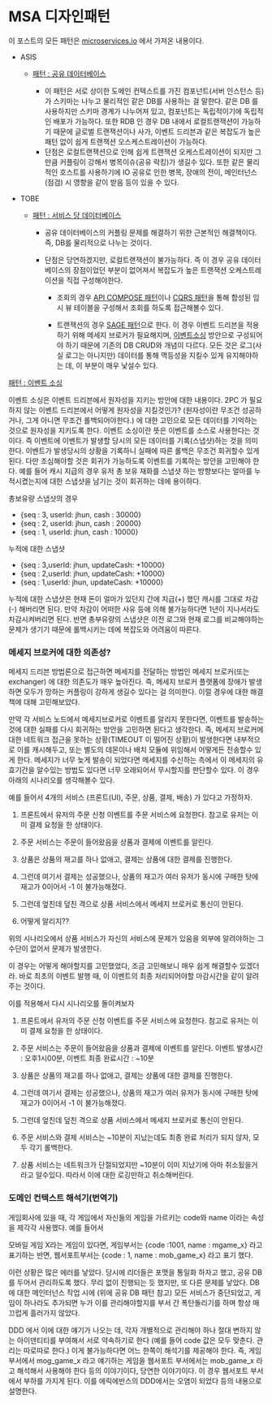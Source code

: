 # MSA 디자인패턴


이 포스트의 모든 패턴은 [microservices.io](https://microservices.io/index.html) 에서 가져온 내용이다.


- ASIS

    - [패턴 : 공유 데이터베이스](https://microservices.io/patterns/data/shared-database.html)

        - 이 패턴은 서로 상이한 도메인 컨텍스트를 가진 컴포넌트(서버 인스턴스 등)가 스키마는 나누고 물리적인 같은 DB를 사용하는 걸 말한다. 같은 DB 를사용하지만 스키마 경계가 나누어져 있고, 컴포넌트는 독립적이기에 독립적인 배포가 가능하다. 또한 RDB 인 경우 DB 내에서 로컬트랜잭션이 가능하기 때문에 글로벌 트랜잭션이나 사가, 이벤트 드리븐과 같은 복잡도가 높은 패턴 없이 쉽게 트랜잭션 오스케스트레이션이 가능하다.
        - 단점은 로컬트랜잭션으로 인해 쉽게 트랜잭션 오케스트레이션이 되지만 그만큼 커플링이 강해서 병목이슈(공유 락킹)가 생길수 있다. 또한 같은 물리적인 호스트를 사용하기에 IO 공유로 인한 병목, 장애의 전이, 메인터넌스(점검) 시 영향을 같이 받음 등이 있을 수 있다.

- TOBE
    
    - [패턴 : 서비스 당 데이터베이스](https://microservices.io/patterns/data/database-per-service.html)
    
        - 공유 데이터베이스의 커플링 문제를 해결하기 위한 근본적인 해결책이다. 즉, DB를 물리적으로 나누는 것이다.
        
        - 단점은 당연하겠지만, 로컬트랜잭션이 불가능하다. 즉 이 경우 공유 데이터베이스의 장점이었던 부분이 없어져서 복잡도가 높은 트랜잭션 오케스트레이션을 직접 구성해야한다.
        
            - 조회의 경우 [API COMPOSE 패턴](https://microservices.io/patterns/data/api-composition.html)이나 [CQRS 패턴](https://microservices.io/patterns/data/cqrs.html)을 통해 합성된 임시 뷰 테이블을 구성해서 조회를 하도록 접근해볼수 있다.
            
            - 트랜잭션의 경우 [SAGE 패턴](https://microservices.io/patterns/data/saga.html)으로 한다. 이 경우 이벤트 드리븐을 적용하기 위해 메세지 브로커가 필요해지며, [이벤트소싱](https://microservices.io/patterns/data/event-sourcing.html) 방안으로 구성되어야 하기 때문에 기존의 DB CRUD와 개념이 다르다. 모든 것은 로그(사실 로그는 아니지만) 데이터를 통해 멱등성을 지킬수 있게 유지해야하는 데, 이 부분이 매우 낯설수 있다. 
            



[패턴 : 이벤트 소싱](https://microservices.io/patterns/data/event-sourcing.html)

이벤트 소싱은 이벤트 드리븐에서 원자성을 지키는 방안에 대한 내용이다. 2PC 가 필요하지 않는 이벤트 드리븐에서 어떻게 원자성을 지킬것인가? (원자성이란 무조건 성공하거나, 그게 아니면 무조건 롤백되어야한다.) 에 대한 고민으로 모든 데이터를 기억하는 것으로 원자성을 지키도록 한다. 이벤트 소싱이란 뜻은 이벤트를 소스로 사용한다는 것이다. 즉 이벤트에 이벤트가 발생할 당시의 모든 데이터를 기록(스냅샷)하는 것을 의미한다. 이벤트가 발생당시의 상황을 기록하니 실패에 따른 롤백은 무조건 회귀할수 있게 된다. 다만 조심해야할 것은 회귀가 가능하도록 이벤트를 기록하는 방안을 고민해야 한다. 예를 들어 캐시 지급의 경우 유저 총 보유 재화를 스냅샷 하는 방향보다는 얼마를 누적시켰는지에 대한 스냅샷을 남기는 것이 회귀하는 데에 용이하다. 

총보유량 스냅샷의 경우

- {seq : 3, userId: jhun, cash : 30000}
- {seq : 2, userId: jhun, cash : 20000}
- {seq : 1, userId: jhun, cash : 10000}

누적에 대한 스냅샷

- {seq : 3,userId: jhun, updateCash: +10000}
- {seq : 2,userId: jhun, updateCash: +10000}
- {seq : 1,userId: jhun, updateCash: +10000}
 
누적에 대한 스냅샷은 현재 돈이 얼마가 있던지 간에 지급(+) 했던 캐시를 그대로 차감(-) 해버리면 된다. 만약 차감이 어떠한 사유 등에 의해 불가능하다면 1년이 지나서라도 차감시켜버리면 된다. 반면 총부유량의 스냅샷은 이전 로그와 현재 로그를 비교해야하는 문제가 생기기 때문에 롤백시키는 데에 복잡도와 어려움이 따른다.



### 메세지 브로커에 대한 의존성?

메세지 드리븐 방법론으로 접근하면 메세지를 전달하는 방법인 메세지 브로커(또는 exchanger) 에 대한 의존도가 매우 높아진다. 즉, 메세지 브로커 플랫폼에 장애가 발생하면 모두가 망하는 커플링이 강하게 생길수 있다는 걸 의미한다. 이럴 경우에 대한 해결책에 대해 고민해보았다.

만약 각 서비스 노드에서 메세지브로커로 이벤트를 알리지 못한다면, 이벤트를 발송하는 것에 대한 실패를 다시 회귀하는 방안을 고민하면 된다고 생각한다. 즉, 메세지 브로커에 대한 네트워크 접근을 못하는 상황(TIMEOUT 이 떨어진 상황)이 발생한다면 내부적으로 이를 캐시해두고, 또는 별도의 데몬이나 배치 모듈에 위임해서 어떻게든 전송할수 있게 한다. 메세지가 너무 늦게 발송이 되었다면 메세지를 수신하는 측에서 이 메세지의 유효기간을 알수있는 방법도 있다면 너무 오래되어서 무시할지를 판단할수 있다.  이 경우 아래의 시나리오를 생각해볼수 있다.

예를 들어서 4개의 서비스 (프론트(UI), 주문, 상품, 결제, 배송) 가 있다고 가정하자.

1. 프론트에서 유저의 주문 신청 이벤트를 주문 서비스에 요청한다. 참고로 유저는 이미 결제 요청을 한 상태이다.

2. 주문 서비스는 주문이 들어왔음을 상품과 결제에 이벤트를 알린다.

3. 상품은 상품의 재고를 하나 없애고, 결제는 상품에 대한 결제를 진행한다.

4. 그런데 여기서 결제는 성공했으나, 상품의 재고가 여러 유저가 동시에 구매한 탓에 재고가 0이어서 -1 이 불가능해졌다.

5. 그런데 엎친데 덮친 격으로 상품 서비스에서 메세지 브로커로 통신이 안된다. 

6. 어떻게 알리지??

위의 시나리오에서 상품 서비스가 자신의 서비스에 문제가 있음을 외부에 알려야하는 그 수단이 없어서 문제가 발생한다.

이 경우는 어떻게 해야할지를 고민했었다, 조금 고민해보니 매우 쉽게 해결할수 있겠더라. 바로 최초의 이벤트 발행 때, 이 이벤트의 최종 처리되어야할 마감시간을 같이 알려주는 것이다.

이를 적용해서 다시 시나리오를 돌이켜보자

1. 프론트에서 유저의 주문 신청 이벤트를 주문 서비스에 요청한다. 참고로 유저는 이미 결제 요청을 한 상태이다. 

2. 주문 서비스는 주문이 들어왔음을 상품과 결제에 이벤트를 알린다. 이벤트 발생시간 : 오후1시00분, 이벤트 최종 완료시간 : ~10분 

3. 상품은 상품의 재고를 하나 없애고, 결제는 상품에 대한 결제를 진행한다.

4. 그런데 여기서 결제는 성공했으나, 상품의 재고가 여러 유저가 동시에 구매한 탓에 재고가 0이어서 -1 이 불가능해졌다.

5. 그런데 엎친데 덮친 격으로 상품 서비스에서 메세지 브로커로 통신이 안된다. 

6. 주문 서비스와 결제 서비스는 ~10분이 지났는데도 최종 완료 처리가 되지 않자, 모두 각기 롤백한다.

7. 상품 서비스는 네트워크가 단절되었지만 ~10분이 이미 지났기에 아마 취소됬을거라고 알수있다. 따라서 이에 대한 로깅만하고 취소해버린다.



### 도메인 컨텍스트 해석기(번역기)

게임회사에 있을 때, 각 게임에서 자신들의 게임을 가르키는 code와 name 이라는 속성을 제각각 사용했다. 예를 들어서

모바일 게임 X라는 게임이 있다면, 게임부서는 {code :1001, name : mgame_x} 라고 표기하는 반면, 웹서포트부서는 {code : 1, name : mob_game_x} 라고 표기 했다.

이런 상황은 많은 에러를 낳았다. 당시에 리더들은 포맷을 통일화 하자고 했고, 공유 DB를 두어서 관리하도록 했다. 무리 없이 진행되는 듯 했지만, 또 다른 문제를 낳았다. DB에 대한 메인터넌스 작업 시에 (위에 공유 DB 패턴 참고) 모든 서비스가 중단되었고, 게임이 하나라도 추가되면 누가 이를 관리해야할지를 부서 간 폭탄돌리기를 하며 항상 매끄럽게 흘러가지 않았다. 

DDD 에서 이에 대한 얘기가 나오는 데, 각자 개별적으로 관리해야 하나 절대 변하지 않는 아이덴티티를 부여해서 서로 약속하기로 한다 (예를 들어 code 값은 모두 맞춘다. 관리는 따로따로 한다.) 이게 불가능하다면 어느 한쪽이 해석기를 제공해야 한다. 즉, 게임부서에서 mog_game_x 라고 얘기하는 게임을 웹서포트 부서에서는 mob_game_x 라고 해석해서 사용해야 한다 등의 이야기이다, 당연한 이야기이다. 이 경우 웹서포트 부서에서 부하를 가지게 된다. 이를 에릭에반스의 DDD에서는 오염이 되었다 등의 내용으로 설명한다.

